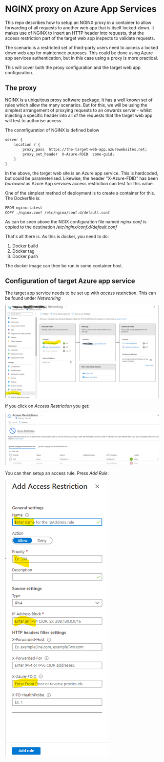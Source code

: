 # NGINX proxy on Azure App Services

This repo describes how to setup an NGINX proxy in a container to allow forwarding of all requests to another web app that is itself locked-down. it makes use of NGINX to insert an HTTP header into requests, that the access restriction part of the target web app inspects to validate requests.

The scenario is a restricted set of third-party users need to access a locked down web app for maintennce purposes. This could be done using Azure app services authentication, but in this case using a proxy is more practical.

This will cover both the proxy configuration and the target web app configuration.

## The proxy
NGINX is a ubiquitous proxy software package. It has a well known set of rules which allow the many scenarios. But for this, we will be using the simplest arrangement of proxying requests to an onwards server - whilst injecting a specific header into all of the requests that the target web app will test to authorise access.

The conmfiguration of NGINX is defined below
```
server {
    location / {
        proxy_pass  https://the-target-web-app.azurewebsites.net;
        proxy_set_header  X-Azure-FDID  some-guid;
    }
}
```
In the above, the target web site is an Azure app service. This is hardcoded, but could be parameterised. Likewise, the header "X-Azure-FDID" has been *borrowed* as Azure App services access restriction can test for this value.

One of the simplest method of deployment is to create a container for this. The Dockerfile is:

```
FROM nginx:latest
COPY ./nginx.conf /etc/nginx/conf.d/default.conf
```
As can be seen above the NGIX configuration file named *nginx.conf* is copied to the destination */etc/nginx/conf.d/default.conf*

That's all there is. As this is docker, you need to do:
1. Docker build
2. Docker tag
3. Docker push

The docker image can then be run in some container host.

## Configuration of target Azure app service
The target app service needs to be set up with *access restriction*. This can be found under *Networking*

![alt text](app-service-networking.png "App Service Networking")

If you click on *Access Restriction* you get:

![alt text](app-service-access.png "App Service Access Restriction")

You can then setup an access rule. Press *Add Rule*:

![alt text](app-service-add-rule.png "App Service Access Add Rule")



